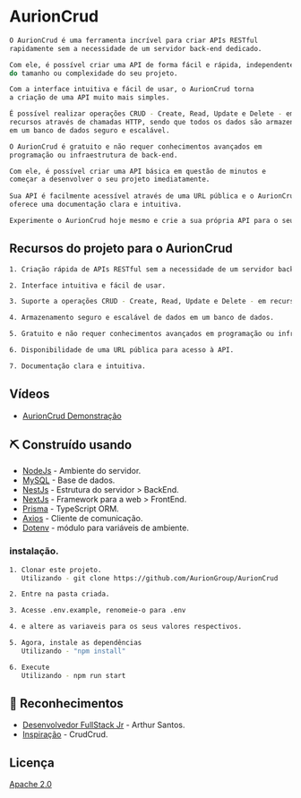 # AurionCrud
```bash
O AurionCrud é uma ferramenta incrível para criar APIs RESTful 
rapidamente sem a necessidade de um servidor back-end dedicado. 

Com ele, é possível criar uma API de forma fácil e rápida, independentemente 
do tamanho ou complexidade do seu projeto. 

Com a interface intuitiva e fácil de usar, o AurionCrud torna
a criação de uma API muito mais simples. 

É possível realizar operações CRUD - Create, Read, Update e Delete - em 
recursos através de chamadas HTTP, sendo que todos os dados são armazenados
em um banco de dados seguro e escalável.

O AurionCrud é gratuito e não requer conhecimentos avançados em 
programação ou infraestrutura de back-end.

Com ele, é possível criar uma API básica em questão de minutos e 
começar a desenvolver o seu projeto imediatamente. 
 
Sua API é facilmente acessível através de uma URL pública e o AurionCrud 
oferece uma documentação clara e intuitiva.

Experimente o AurionCrud hoje mesmo e crie a sua própria API para o seu projeto!
```

## Recursos do projeto para o AurionCrud

```bash
1. Criação rápida de APIs RESTful sem a necessidade de um servidor back-end dedicado.

2. Interface intuitiva e fácil de usar.

3. Suporte a operações CRUD - Create, Read, Update e Delete - em recursos através de chamadas HTTP.

4. Armazenamento seguro e escalável de dados em um banco de dados.

5. Gratuito e não requer conhecimentos avançados em programação ou infraestrutura de back-end.

6. Disponibilidade de uma URL pública para acesso à API.

7. Documentação clara e intuitiva.
```

## Vídeos

- [AurionCrud Demonstração](#)

## ⛏️ Construído usando

- [NodeJs](https://nodejs.org/en/) - Ambiente do servidor.
- [MySQL](https://www.mysql.com/) - Base de dados.
- [NestJs](https://nestjs.com/) - Estrutura do servidor > BackEnd.
- [NextJs](https://nextjs.org/) - Framework para a web > FrontEnd.
- [Prisma](https://www.prisma.io/) - TypeScript ORM.
- [Axios](https://axios-http.com/ptbr/docs/intro) - Cliente de comunicação.
- [Dotenv](https://www.npmjs.com/package/dotenv) - módulo para variáveis de ambiente.

### instalação.

```bash
1. Clonar este projeto.
   Utilizando - git clone https://github.com/AurionGroup/AurionCrud

2. Entre na pasta criada.

3. Acesse .env.example, renomeie-o para .env

4. e altere as variaveis para os seus valores respectivos.

5. Agora, instale as dependências 
   Utilizando - "npm install"

6. Execute
   Utilizando - npm run start
```

## 🎉 Reconhecimentos

- [Desenvolvedor FullStack Jr](https://github.com/DevArthurSantos) - Arthur Santos.
- [Inspiração](https://crudcrud.com/) - CrudCrud.

## Licença

[Apache 2.0](https://choosealicense.com/licenses/apache-2.0/)





